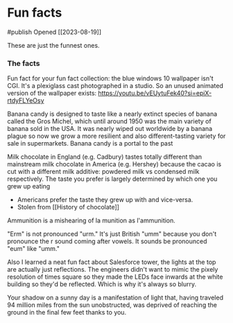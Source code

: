 # Fun facts
#publish 
Opened [[2023-08-19]]

These are just the funnest ones.

### The facts

Fun fact for your fun fact collection: the blue windows 10 wallpaper isn't CGI. It's a plexiglass cast photographed in a studio. So an unused animated version of the wallpaper exists: https://youtu.be/vEUytuFek40?si=epiX-rtdyFLYeOsy

Banana candy is designed to taste like a nearly extinct species of banana called the Gros Michel, which until around 1950 was the main variety of banana sold in the USA. It was nearly wiped out worldwide by a banana plague so now we grow a more resilient and also different-tasting variety for sale in supermarkets. Banana candy is a portal to the past

Milk chocolate in England (e.g. Cadbury) tastes totally different than mainstream milk chocolate in America (e.g. Hershey) because the cacao is cut with a different milk additive: powdered milk vs condensed milk respectively. The taste you prefer is largely determined by which one you grew up eating
- Americans prefer the taste they grew up with and vice-versa.
- Stolen from [[History of chocolate]]

Ammunition is a mishearing of la munition as l'ammunition.

"Erm" is not pronounced "urm." It's just British "umm" because you don't pronounce the r sound coming after vowels. It sounds be pronounced "eum" like "umm."

Also I learned a neat fun fact about Salesforce tower, the lights at the top are actually just reflections. The engineers didn't want to mimic the pixely resolution of times square so they made the LEDs face inwards at the white building so they'd be reflected. Which is why it's always so blurry.

Your shadow on a sunny day is a manifestation of light that, having traveled 94 million miles from the sun unobstructed, was deprived of reaching the ground in the final few feet thanks to you.
